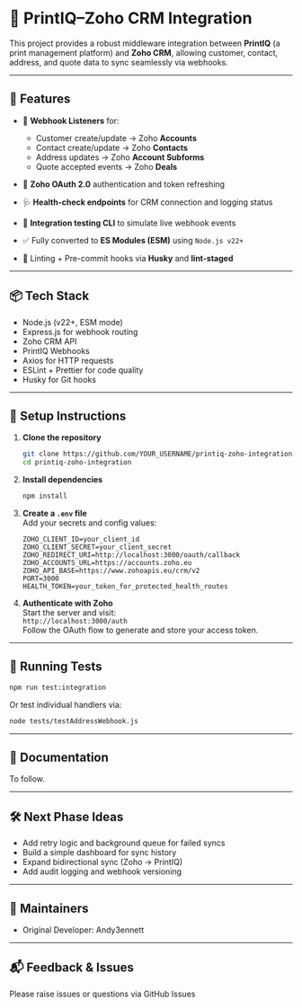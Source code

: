 # 🧩 PrintIQ–Zoho CRM Integration

This project provides a robust middleware integration between **PrintIQ** (a print management platform) and **Zoho CRM**, allowing customer, contact, address, and quote data to sync seamlessly via webhooks.

---

## 🚀 Features

- 🔁 **Webhook Listeners** for:
  - Customer create/update → Zoho **Accounts**
  - Contact create/update → Zoho **Contacts**
  - Address updates → Zoho **Account Subforms**
  - Quote accepted events → Zoho **Deals**

- 🔐 **Zoho OAuth 2.0** authentication and token refreshing
- 🩺 **Health-check endpoints** for CRM connection and logging status
- 🧪 **Integration testing CLI** to simulate live webhook events
- ✅ Fully converted to **ES Modules (ESM)** using `Node.js v22+`
- 🧹 Linting + Pre-commit hooks via **Husky** and **lint-staged**

---

## 📦 Tech Stack

- Node.js (v22+, ESM mode)
- Express.js for webhook routing
- Zoho CRM API
- PrintIQ Webhooks
- Axios for HTTP requests
- ESLint + Prettier for code quality
- Husky for Git hooks

---

## 🔧 Setup Instructions

1. **Clone the repository**  
   ```bash
   git clone https://github.com/YOUR_USERNAME/printiq-zoho-integration.git
   cd printiq-zoho-integration
   ```

2. **Install dependencies**  
   ```bash
   npm install
   ```

3. **Create a `.env` file**  
   Add your secrets and config values:

   ```
   ZOHO_CLIENT_ID=your_client_id
   ZOHO_CLIENT_SECRET=your_client_secret
   ZOHO_REDIRECT_URI=http://localhost:3000/oauth/callback
   ZOHO_ACCOUNTS_URL=https://accounts.zoho.eu
   ZOHO_API_BASE=https://www.zohoapis.eu/crm/v2
   PORT=3000
   HEALTH_TOKEN=your_token_for_protected_health_routes
   ```

4. **Authenticate with Zoho**  
   Start the server and visit:  
   `http://localhost:3000/auth`  
   Follow the OAuth flow to generate and store your access token.

---

## 🧪 Running Tests

```bash
npm run test:integration
```

Or test individual handlers via:

```bash
node tests/testAddressWebhook.js
```

---

## 📄 Documentation

To follow.

---

## 🛠 Next Phase Ideas

- Add retry logic and background queue for failed syncs
- Build a simple dashboard for sync history
- Expand bidirectional sync (Zoho → PrintIQ)
- Add audit logging and webhook versioning

---

## 👥 Maintainers

- Original Developer: Andy3ennett 

---

## 📬 Feedback & Issues

Please raise issues or questions via GitHub Issues
